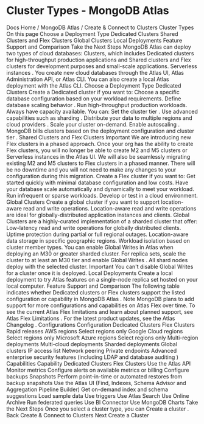 # Cluster Types - MongoDB Atlas


Docs Home / MongoDB Atlas / Create & Connect to Clusters Cluster Types On this page Choose a Deployment Type Dedicated Clusters Shared Clusters and Flex Clusters Global Clusters Local Deployments Feature Support and Comparison Take the Next Steps MongoDB Atlas can deploy two types of cloud databases: Clusters, which includes Dedicated clusters for high-throughput
production applications and Shared clusters and Flex clusters for
development purposes and small-scale applications. Serverless instances . You create new cloud databases through the Atlas UI, Atlas Administration API,
or Atlas CLI. You can also create a local Atlas deployment with the
Atlas CLI. Choose a Deployment Type Dedicated Clusters Create a Dedicated cluster if you want to: Choose a specific database configuration based on your workload requirements. Define database scaling behavior . Run high-throughput production workloads. Always have capacity available. You can: Set the cluster tier . Use advanced capabilities such as sharding . Distribute your data to multiple regions and cloud providers . Scale your cluster on-demand. Enable autoscaling . MongoDB bills clusters based on the deployment configuration and cluster tier . Shared Clusters and Flex Clusters Important We are introducing new Flex clusters in a phased approach. Once your
org has the ability to create Flex clusters, you will no longer be
able to create M2 and M5 clusters or Serverless instances in the
Atlas UI. We will also be seamlessly migrating existing M2 and M5 clusters to
Flex clusters in a phased manner. There will be no downtime and
you will not need to make any changes to your configuration during this
migration. Create a Flex cluster if you want
to: Get started quickly with minimal database configuration and low costs. Have your database scale automatically and dynamically to meet your workload. Run infrequent or sparse workloads. Develop or test in a cloud environment. Global Clusters Create a global cluster if you want to support location-aware read and write operations.
Location-aware read and write operations are ideal for globally-distributed
application instances and clients. Global Clusters are a highly-curated implementation
of a sharded cluster that offer: Low-latency read and write operations for globally distributed
clients. Uptime protection during partial or full regional outages. Location-aware data storage in specific geographic regions. Workload isolation based on cluster member types. You can enable Global Writes in Atlas when deploying an M30 or
greater sharded cluster. For replica sets, scale the cluster to at least an M30 tier and enable Global Writes . All shard nodes deploy with the
selected cluster. Important You can't disable Global Writes for a cluster once it is deployed. Local Deployments Create a local deployment to try Atlas features on a single-node replica set hosted on your local
computer. Feature Support and Comparison The following table indicates whether Dedicated clusters or
Flex clusters support the listed configuration or capability in MongoDB Atlas . Note MongoDB plans to add support for more configurations and
capabilities on Atlas Flex over time. To see
the current Atlas Flex limitations and learn
about planned support, see Atlas Flex Limitations . For the latest product updates, see the Atlas Changelog . Configurations Configuration Dedicated Clusters Flex Clusters Rapid releases AWS regions Select regions only Google Cloud regions Select regions only Microsoft Azure regions Select regions only Multi-region deployments Multi-cloud deployments Sharded deployments Global clusters IP access list Network peering Private endpoints Advanced enterprise security features (including LDAP and database auditing ) Capabilities Capability Dedicated Clusters Flex Clusters Use the Atlas API Monitor metrics Configure alerts on available metrics or billing Configure backups Snapshots Perform point-in-time or automated restores from backup snapshots Use the Atlas UI (Find, Indexes, Schema
Advisor and Aggregation Pipeline Builder) Get on-demand index and schema
suggestions Load sample data Use triggers Use Atlas Search Use Online Archive Run federated queries Use BI Connector Use MongoDB Charts Take the Next Steps Once you select a cluster type, you can Create a cluster . Back Create & Connect to Clusters Next Create a Cluster

